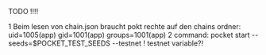 TODO !!!! 

1 Beim lesen von chain.json braucht pokt rechte auf den chains ordner: uid=1005(app) gid=1001(app) groups=1001(app)
2 command: pocket start --seeds=$POCKET_TEST_SEEDS --testnet ! testnet variable?!
